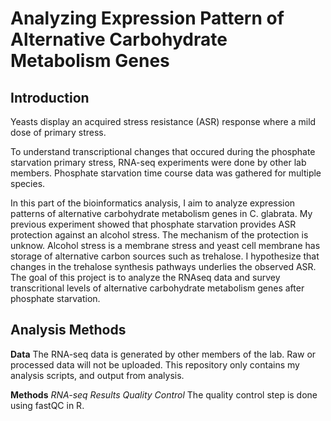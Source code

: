 # Analyzing Expression Pattern of Alternative Carbohydrate Metabolism Genes

## Introduction
Yeasts display an acquired stress resistance (ASR) response where a mild dose of primary stress.

To understand transcriptional changes that occured during the phosphate starvation primary stress, RNA-seq experiments were done by other lab members. Phosphate starvation time course data was gathered for multiple species.

In this part of the bioinformatics analysis, I aim to analyze expression patterns of alternative carbohydrate metabolism genes in C. glabrata. My previous experiment showed that phosphate starvation provides ASR protection against an alcohol stress. The mechanism of the protection is unknow. Alcohol stress is a membrane stress and yeast cell membrane has storage of alternative carbon sources such as trehalose. I hypothesize that changes in the trehalose synthesis pathways underlies the observed ASR. The goal of this project is to analyze the RNAseq data and survey transcritional levels of alternative carbohydrate metabolism genes after phosphate starvation.

## Analysis Methods
**Data**
The RNA-seq data is generated by other members of the lab. Raw or processed data will not be uploaded. This repository only contains my analysis scripts, and output from analysis.

**Methods**
*RNA-seq Results Quality Control* The quality control step is done using fastQC in R. 


